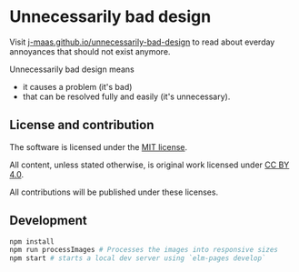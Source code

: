# Unnecessarily bad design

Visit [j-maas.github.io/unnecessarily-bad-design](https://y0hy0h.github.io/unnecessarily-bad-design/) to read about everday annoyances that should not exist anymore.

Unnecessarily bad design means
- it causes a problem (it's bad)
- that can be resolved fully and easily (it's unnecessary).

## License and contribution
The software is licensed under the [MIT license](./LICENSE).

All content, unless stated otherwise, is original work licensed under [CC BY 4.0](https://creativecommons.org/licenses/by/4.0/).

All contributions will be published under these licenses.

## Development
```bash
npm install
npm run processImages # Processes the images into responsive sizes
npm start # starts a local dev server using `elm-pages develop`
```
